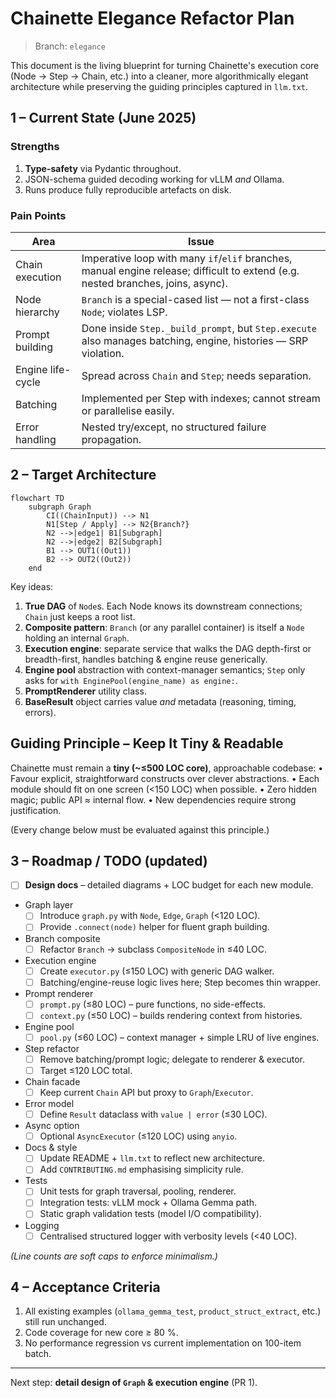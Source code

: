 # Chainette Elegance Refactor Plan

> Branch: `elegance`

This document is the living blueprint for turning Chainette's execution core (Node → Step → Chain, etc.) into a cleaner, more algorithmically elegant architecture while preserving the guiding principles captured in `llm.txt`.

## 1 – Current State (June 2025)

### Strengths
1. **Type-safety** via Pydantic throughout.
2. JSON-schema guided decoding working for vLLM *and* Ollama.
3. Runs produce fully reproducible artefacts on disk.

### Pain Points
| Area | Issue |
|------|-------|
|Chain execution|Imperative loop with many `if`/`elif` branches, manual engine release; difficult to extend (e.g. nested branches, joins, async).|
|Node hierarchy|`Branch` is a special-cased list — not a first-class `Node`; violates LSP.| 
|Prompt building|Done inside `Step._build_prompt`, but `Step.execute` also manages batching, engine, histories — SRP violation.| 
|Engine life-cycle|Spread across `Chain` and `Step`; needs separation.| 
|Batching|Implemented per Step with indexes; cannot stream or parallelise easily.| 
|Error handling|Nested try/except, no structured failure propagation.| 

## 2 – Target Architecture

```mermaid
flowchart TD
    subgraph Graph
        CI((ChainInput)) --> N1
        N1[Step / Apply] --> N2{Branch?}
        N2 -->|edge1| B1[Subgraph]
        N2 -->|edge2| B2[Subgraph]
        B1 --> OUT1((Out1))
        B2 --> OUT2((Out2))
    end
```

Key ideas:
1. **True DAG** of `Node`s. Each Node knows its downstream connections; `Chain` just keeps a root list.
2. **Composite pattern**: `Branch` (or any parallel container) is itself a `Node` holding an internal `Graph`.
3. **Execution engine**: separate service that walks the DAG depth-first or breadth-first, handles batching & engine reuse generically.
4. **Engine pool** abstraction with context-manager semantics; `Step` only asks for `with EnginePool(engine_name) as engine:`.
5. **PromptRenderer** utility class.
6. **BaseResult** object carries value *and* metadata (reasoning, timing, errors).

## Guiding Principle – Keep It Tiny & Readable

Chainette must remain a **tiny (~≤500 LOC core)**, approachable codebase:
• Favour explicit, straightforward constructs over clever abstractions.
• Each module should fit on one screen (<150 LOC) when possible.
• Zero hidden magic; public API ≈ internal flow.
• New dependencies require strong justification.

(Every change below must be evaluated against this principle.)

## 3 – Roadmap / TODO  (updated)

- [ ] **Design docs** – detailed diagrams + LOC budget for each new module.
- Graph layer
  - [ ] Introduce `graph.py` with `Node`, `Edge`, `Graph` (<120 LOC).
  - [ ] Provide `.connect(node)` helper for fluent graph building.
- Branch composite
  - [ ] Refactor `Branch` → subclass `CompositeNode` in ≤40 LOC.
- Execution engine
  - [ ] Create `executor.py` (≤150 LOC) with generic DAG walker.
  - [ ] Batching/engine-reuse logic lives here; Step becomes thin wrapper.
- Prompt renderer
  - [ ] `prompt.py` (≤80 LOC) – pure functions, no side-effects.
  - [ ] `context.py` (≤50 LOC) – builds rendering context from histories.
- Engine pool
  - [ ] `pool.py` (≤60 LOC) – context manager + simple LRU of live engines.
- Step refactor
  - [ ] Remove batching/prompt logic; delegate to renderer & executor.
  - [ ] Target ≤120 LOC total.
- Chain facade
  - [ ] Keep current `Chain` API but proxy to `Graph`/`Executor`.
- Error model
  - [ ] Define `Result` dataclass with `value | error` (≤30 LOC).
- Async option
  - [ ] Optional `AsyncExecutor` (≤120 LOC) using `anyio`.
- Docs & style
  - [ ] Update README + `llm.txt` to reflect new architecture.
  - [ ] Add `CONTRIBUTING.md` emphasising simplicity rule.
- Tests
  - [ ] Unit tests for graph traversal, pooling, renderer.
  - [ ] Integration tests: vLLM mock + Ollama Gemma path.
  - [ ] Static graph validation tests (model I/O compatibility).
- Logging
  - [ ] Centralised structured logger with verbosity levels (<40 LOC).

*(Line counts are soft caps to enforce minimalism.)*

## 4 – Acceptance Criteria
1. All existing examples (`ollama_gemma_test`, `product_struct_extract`, etc.) still run unchanged.
2. Code coverage for new core ≥ 80 %.
3. No performance regression vs current implementation on 100-item batch.

---
Next step: **detail design of `Graph` & execution engine** (PR 1). 